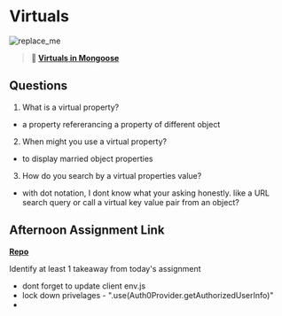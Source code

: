 # Virtuals

![replace_me](https://codeworks.blob.core.windows.net/public/assets/img/illustrations/placeholder.svg)

> **📖 [Virtuals in Mongoose](https://codeworksacademy.com/fs-student-guide/resources/wk5/04-Virtuals)**

## Questions

1. What is a virtual property?
  - a property refererancing a property of different object
2. When might you use a virtual property? 
  - to display married object properties
3. How do you search by a virtual properties value?
  - with dot notation, I dont know what your asking honestly. like a URL search query or call a virtual key value pair from an object?
## Afternoon Assignment Link

**[Repo](https://github.com/ThomF/HACKATHON.git)**

Identify at least 1 takeaway from today's assignment
- dont forget to update client env.js
- lock down privelages - ".use(Auth0Provider.getAuthorizedUserInfo)"
- 
